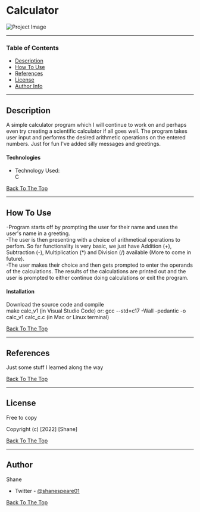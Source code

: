 # Calculator
![Project Image](project-image-url)



---

### Table of Contents

- [Description](#description)
- [How To Use](#how-to-use)
- [References](#references)
- [License](#license)
- [Author Info](#author-info)

---

## Description

A simple calculator program which I will continue to work on and perhaps even try creating a scientific calculator if all goes well. The program takes user input and performs the desired arithmetic operations on the entered numbers. Just for fun I've added silly messages and greetings.

#### Technologies

- Technology Used:  
C


[Back To The Top](#calculator)

---

## How To Use

-Program starts off by prompting the user for their name and uses the user's name in a greeting.  
-The user is then presenting with a choice of arithmetical operations to perfom. So far functionality is very basic, we just have Addition (+), Subtraction (-), Multiplication (*) and Division (/) available (More to come in future).  
-The user makes their choice and then gets prompted to enter the operands of the calculations. The results of the calculations are printed out and the user is prompted to either continue doing calculations or exit the program.

#### Installation

Download the source code and compile  
make calc_v1 (in Visual Studio Code) or:
gcc --std=c17 -Wall -pedantic -o calc_v1 calc_c.c (in Mac or Linux terminal)

[Back To The Top](#calculator)

---

## References

Just some stuff I learned along the way

[Back To The Top](#calculator)

---

## License

Free to copy

Copyright (c) [2022] [Shane]


[Back To The Top](#calculator)

---

## Author
Shane

- Twitter - [@shanespeare01](https://twitter.com/shanespeare01)


[Back To The Top](#calculator)

